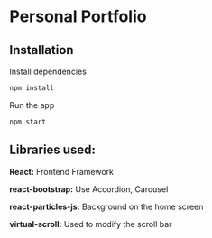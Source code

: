 # Personal Portfolio

## Installation

Install dependencies
```bash
npm install
```

Run the app
```bash
npm start
```

## Libraries used:

**React:** Frontend Framework

**react-bootstrap:** Use Accordion, Carousel


**react-particles-js:** Background on the home screen


**virtual-scroll:** Used to modify the scroll bar
